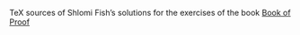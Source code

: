 TeX sources of Shlomi Fish’s solutions for the exercises of the book
[Book of Proof](http://www.people.vcu.edu/~rhammack/BookOfProof/index.html)
